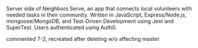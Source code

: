 Server side of Neighbors Serve, an app that connects local volunteers with needed tasks in their community. Written in JavaScript, Express/Node.js, mongoose/MongoDB, and Test-Driven Development using Jest and SuperTest. Users authenticated using Auth0.

commented 7-2, recreated after deleting w/o affecting master
